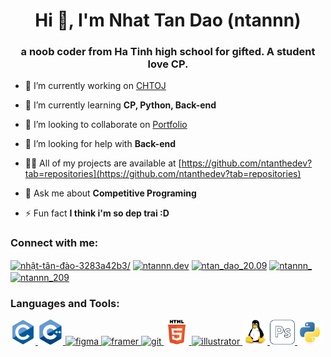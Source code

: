 <h1 align="center">Hi 👋, I'm Nhat Tan Dao (ntannn)</h1>
<h3 align="center">a noob coder from Ha Tinh high school for gifted. A student love CP.</h3>

- 🔭 I’m currently working on [CHTOJ](https://github.com/CHT-OJ/oj)

- 🌱 I’m currently learning **CP, Python, Back-end**

- 👯 I’m looking to collaborate on [Portfolio](https://github.com/ntanthedev/Portfolio)

- 🤝 I’m looking for help with **Back-end**

- 👨‍💻 All of my projects are available at [https://github.com/ntanthedev?tab=repositories](https://github.com/ntanthedev?tab=repositories)

- 💬 Ask me about **Competitive Programing**

- ⚡ Fun fact **I think i'm so dep trai :D**

<h3 align="left">Connect with me:</h3>
<p align="left">
<a href="https://linkedin.com/in/nhật-tân-đào-3283a42b3/" target="blank"><img align="center" src="https://raw.githubusercontent.com/rahuldkjain/github-profile-readme-generator/master/src/images/icons/Social/linked-in-alt.svg" alt="nhật-tân-đào-3283a42b3/" height="30" width="40" /></a>
<a href="https://fb.com/ntannn.dev" target="blank"><img align="center" src="https://raw.githubusercontent.com/rahuldkjain/github-profile-readme-generator/master/src/images/icons/Social/facebook.svg" alt="ntannn.dev" height="30" width="40" /></a>
<a href="https://instagram.com/ntan_dao_20.09" target="blank"><img align="center" src="https://raw.githubusercontent.com/rahuldkjain/github-profile-readme-generator/master/src/images/icons/Social/instagram.svg" alt="ntan_dao_20.09" height="30" width="40" /></a>
<a href="https://codeforces.com/profile/ntannn_" target="blank"><img align="center" src="https://raw.githubusercontent.com/rahuldkjain/github-profile-readme-generator/master/src/images/icons/Social/codeforces.svg" alt="ntannn_" height="30" width="40" /></a>
<a href="https://discord.gg/ntannn_209" target="blank"><img align="center" src="https://raw.githubusercontent.com/rahuldkjain/github-profile-readme-generator/master/src/images/icons/Social/discord.svg" alt="ntannn_209" height="30" width="40" /></a>
</p>

<h3 align="left">Languages and Tools:</h3>
<p align="left"> <a href="https://www.cprogramming.com/" target="_blank" rel="noreferrer"> <img src="https://raw.githubusercontent.com/devicons/devicon/master/icons/c/c-original.svg" alt="c" width="40" height="40"/> </a> <a href="https://www.w3schools.com/cpp/" target="_blank" rel="noreferrer"> <img src="https://raw.githubusercontent.com/devicons/devicon/master/icons/cplusplus/cplusplus-original.svg" alt="cplusplus" width="40" height="40"/> </a> <a href="https://www.figma.com/" target="_blank" rel="noreferrer"> <img src="https://www.vectorlogo.zone/logos/figma/figma-icon.svg" alt="figma" width="40" height="40"/> </a> <a href="https://www.framer.com/" target="_blank" rel="noreferrer"> <img src="https://www.vectorlogo.zone/logos/framer/framer-icon.svg" alt="framer" width="40" height="40"/> </a> <a href="https://git-scm.com/" target="_blank" rel="noreferrer"> <img src="https://www.vectorlogo.zone/logos/git-scm/git-scm-icon.svg" alt="git" width="40" height="40"/> </a> <a href="https://www.w3.org/html/" target="_blank" rel="noreferrer"> <img src="https://raw.githubusercontent.com/devicons/devicon/master/icons/html5/html5-original-wordmark.svg" alt="html5" width="40" height="40"/> </a> <a href="https://www.adobe.com/in/products/illustrator.html" target="_blank" rel="noreferrer"> <img src="https://www.vectorlogo.zone/logos/adobe_illustrator/adobe_illustrator-icon.svg" alt="illustrator" width="40" height="40"/> </a> <a href="https://www.linux.org/" target="_blank" rel="noreferrer"> <img src="https://raw.githubusercontent.com/devicons/devicon/master/icons/linux/linux-original.svg" alt="linux" width="40" height="40"/> </a> <a href="https://www.photoshop.com/en" target="_blank" rel="noreferrer"> <img src="https://raw.githubusercontent.com/devicons/devicon/master/icons/photoshop/photoshop-line.svg" alt="photoshop" width="40" height="40"/> </a> <a href="https://www.python.org" target="_blank" rel="noreferrer"> <img src="https://raw.githubusercontent.com/devicons/devicon/master/icons/python/python-original.svg" alt="python" width="40" height="40"/> </a> </p>
